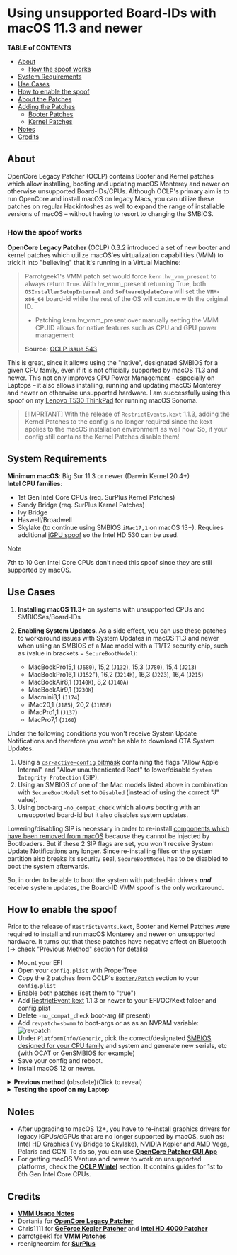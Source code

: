 # Using unsupported Board-IDs with macOS 11.3 and newer

**TABLE of CONTENTS**

- [About](#about)
	- [How the spoof works](#how-the-spoof-works)
- [System Requirements](#system-requirements)
- [Use Cases](#use-cases)
- [How to enable the spoof](#how-to-enable-the-spoof)
- [About the Patches](#about-the-patches)
- [Adding the Patches](#adding-the-patches)
	- [Booter Patches](#booter-patches)
	- [Kernel Patches](#kernel-patches)
- [Notes](#notes)
- [Credits](#credits)

## About
OpenCore Legacy Patcher (OCLP) contains Booter and Kernel patches which allow installing, booting and updating macOS Monterey and newer on otherwise unsupported Board-IDs/CPUs. Although OCLP's primary aim is to run OpenCore and install macOS on legacy Macs, you can utilize these patches on regular Hackintoshes as well to expand the range of installable versions of macOS – without having to resort to changing the SMBIOS.

### How the spoof works
**OpenCore Legacy Patcher** (OCLP) 0.3.2 introduced a set of new booter and kernel patches which utilize macOS'es virtualization capabilities (VMM) to trick it into "believing" that it's running in a Virtual Machine:

> Parrotgeek1's VMM patch set would force `kern.hv_vmm_present` to always return `True`. With hv_vmm_present returning True, both **`OSInstallerSetupInternal`** and **`SoftwareUpdateCore`** will set the **`VMM-x86_64`** board-id while the rest of the OS will continue with the original ID.
>
> - Patching kern.hv_vmm_present over manually setting the VMM CPUID allows for native features such as CPU and GPU power management
>
> **Source**: [OCLP issue 543](https://github.com/dortania/OpenCore-Legacy-Patcher/issues/543)

This is great, since it allows using the "native", designated SMBIOS for a given CPU family, even if it is not officially supported by macOS 11.3 and newer. This not only improves CPU Power Management - especially on Laptops – it also allows installing, running and updating macOS Monterey and newer on otherwise unsupported hardware. I am successfully using this spoof on my [Lenovo T530 ThinkPad](https://github.com/5T33Z0/Lenovo-T530-Hackinosh-OpenCore) for running macOS Sonoma. 

> [!IMPRTANT]
> With the release of `RestrictEvents.kext` 1.1.3, adding the Kernel Patches to the config is no longer required since the kext applies to the macOS installation environment as well now. So, if your config still contains the Kernel Patches disable them!

## System Requirements
**Minimum macOS**: Big Sur 11.3 or newer (Darwin Kernel 20.4+)</br>
**Intel CPU families**:

- 1st Gen Intel Core CPUs (req. SurPlus Kernel Patches)
- Sandy Bridge (req. SurPlus Kernel Patches)
- Ivy Bridge
- Haswell/Broadwell
- Skylake (to continue using SMBIOS `iMac17,1` on macOS 13+). Requires additional [iGPU spoof](https://github.com/5T33Z0/OC-Little-Translated/tree/main/11_Graphics/iGPU/Skylake_Spoofing_macOS13) so the Intel HD 530 can be used.

> [!NOTE]
> 7th to 10 Gen Intel Core CPUs don't need this spoof since they are still supported by macOS.

## Use Cases
1. **Installing macOS 11.3+** on systems with unsupported CPUs and SMBIOSes/Board-IDs
2. **Enabling System Updates**. As a side effect, you can use these patches to workaround issues with System Updates in macOS 11.3 and newer when using an SMBIOS of a Mac model with a T1/T2 security chip, such as (value in brackets = `SecureBootModel`):

	- MacBookPro15,1 (`J680`), 15,2 (`J132`), 15,3 (`J780`), 15,4 (`J213`)
	- MacBookPro16,1 (`J152F`), 16,2 (`J214K`), 16,3 (`J223`), 16,4 (`J215`)
	- MacBookAir8,1 (`J140K`), 8,2 (`J140A`)
	- MacBookAir9,1 (`J230K`)
	- Macmini8,1 (`J174`)
	- iMac20,1 (`J185`), 20,2 (`J185F`)
	- iMacPro1,1 (`J137`)
	- MacPro7,1 (`J160`)

Under the following conditions you won't receive System Update Notifications and therefore you won't be able to download OTA System Updates:

1. Using a [`csr-active-config` bitmask](https://github.com/5T33Z0/OC-Little-Translated/blob/main/B_OC_Calculators/SIP_Flags_Explained.md) containing the flags "Allow Apple Internal" and "Allow unauthenticated Root" to lower/disable `System Integrity Protection` (SIP). 
2. Using an SMBIOS of one of the Mac models listed above in combination with `SecureBootModel` set to `Disabled` (instead of using the correct "J" value).
3. Using boot-arg `-no_compat_check` which allows booting with an unsupported board-id but it also disables system updates.

Lowering/disabling SIP is necessary in order to re-install [components which have been removed from macOS](https://dortania.github.io/OpenCore-Legacy-Patcher/PATCHEXPLAIN.html#on-disk-patches) because they cannot be injected by Bootloaders. But if these 2 SIP flags are set, you won't receive System Update Notifications any longer. Since re-installing files on the system partition also breaks its security seal, `SecureBootModel` has to be disabled to boot the system afterwards.

So, in order to be able to boot the system with patched-in drivers ***and*** receive system updates, the Board-ID VMM spoof is the only workaround.
	
## How to enable the spoof
Prior to the release of `RestrictEvents.kext`, Booter and Kernel Patches were required to install and run macOS Monterey and newer on unsupported hardware. It turns out that these patches have negative affect on Bluetooth (&rarr; check "Previous Method" section for details)

- Mount your EFI
- Open your `config.plist` with ProperTree
- Copy the 2 patches from OCLP's [`Booter/Patch`](https://github.com/dortania/OpenCore-Legacy-Patcher/blob/main/payloads/Config/config.plist#L220-L267) section to your `config.plist` 
- Enable both patches (set them to "true")
- Add [RestrictEvent.kext](https://github.com/acidanthera/RestrictEvents/releases) 1.1.3 or newer to your EFI/OC/Kext folder and config.plist
- Delete `-no_compat_check` boot-arg (if present)
- Add `revpatch=sbvmm` to boot-args or as as an NVRAM variable: <br> ![revpatch](https://github.com/5T33Z0/OC-Little-Translated/assets/76865553/a1ee759c-ced4-4669-97b4-9be8833fe57b)
- Under `PlatformInfo/Generic`, pick the correct/designated [SMBIOS designed for your CPU family](https://github.com/5T33Z0/OC-Little-Translated/blob/main/14_OCLP_Wintel/CPU_to_SMBIOS.md) and system and generate new serials, etc (with OCAT or GenSMBIOS for example) 
- Save your config and reboot.
- Install macOS 12 or newer.

<details>
<summary><strong>Previous method</strong> (obsolete)(Click to reveal)</summary>

## About the Patches
Following are the relevant Booter and Kernel Patches contained in the [**config.plist**](https://github.com/dortania/OpenCore-Legacy-Patcher/blob/main/payloads/Config/config.plist) provided by OpenCore Legacy Patcher.

- **Booter Patches**
	- **"Skip Board ID check"** &rarr; Skips Hardware Board ID Check (enabled)
	- **"Reroute HW_BID to OC_BID"** &rarr; Reroutes Hardware Board-ID check to OpenCore (enabled)
	- Both patches in tandem allow to run/install macOS on systems using a unsupported SMBIOS/Board-ID
- **Kernel Patches** (see "Comment" section)
	- **"Reroute kern.hv_vmm_present patch (1)"**, **"Reroute kern.hv_vmm_present patch (2) Legacy"**, **"Reroute kern.hv_vmm_present patch (3) Ventura"** and **"Force IOGetVMMPresent"** &rarr; Set of Kernel patches to enable Board-ID spoof via VMM in macOS 11.3+ that allow booting, installing and updating macOS 12 and newer with an unsupported Board-ID and SMBIOS.
	- **"Disable Root Hash validation"** &rarr; Disables Cryptex hash verification in APFS.kext.
	- **"Force FileVault on Broken Seal"** &rarr; Mandatory if you are using FileVault since installing Drivers back into the system volume breaks its security seal. 
	- **"Disable Library Validation Enforcement"** &rarr; Library Validation Enforcement checks if an app's libraries are signed by Apple or the creator. Until recently, macOS apps could load code freely from foreign sources called code libraries. With macOS 10.15, apps are no longer allowed to load libraries that weren't originally packaged with it, unless they explicitly allow it. In this case it's needed because root patches for Non-Metal GPUs won't pass library validation tests otherwise.
	- **"Disable _csr_check() in _vnode_check_signature"** &rarr; Allows using AMFI enabled with root patches applied, this helps avoid issues that occur with AMFI disabled. Note that currently OCLP requires AMFI disabled when applying root patches but with this kernel patch you can re-enable AMFI afterwards.
	- **SurPlus Patches 1 and 2**: Race to condition fixes for Sandy Bridge and older. Fixes issues in macOS 11.3+, where Big Sur often won't boot when using SMBIOS `MacPro5,1` (disabled). These patches are now Included in the `sample.plist` (OC 0.7.7+).

> [!IMPORTANT]
> RDRAND Patches for Sandy Bridge CPUs are no longer required since OpenCore 0.7.8 and must be disabled/deleted.

## Adding the Patches
> [!WARNING]
> Before adding these patches to your config.plist, make sure you have a working backup of your EFI folder stored on a FAT32 formatted USB flash drive to boot your PC from just in case something goes wrong!

### Booter Patches
- Mount your EFI
- Open your config.plist with ProperTree
- Copy the entries from OCLPs [`Booter/Patch`](https://github.com/dortania/OpenCore-Legacy-Patcher/blob/main/payloads/Config/config.plist#L220-L267) section to your config.plist and enable them
- Leave ProperTree open an continue reading

> [!NOTE]
> These booter patches skip the board-id checks in macOS. They can only be applied using OpenCore. When using Clover you have to use boot-args `-no_compat_check`, `revpatch=sbvmm` and RestrictEvents.kext instead to workaround issues with System Update Notifications.

### Kernel Patches

Copy the following entries from OCLPs [`Kernel/Patch`](https://github.com/dortania/OpenCore-Legacy-Patcher/blob/main/payloads/Config/config.plist#L1636) section your to config.plist:

- **"Force FileVault on Broken Seal"** &rarr; Only required when using File Vault)
- **"Disable Library Validation Enforcement"** &rarr; Enable it!
- **"Reroute kern.hv_vmm_present patch (1)"** &rarr; Enable it!
- **"Reroute kern.hv_vmm_present patch (2) Legacy"** &rarr; For installing/running **macOS Monterey**. Enable it.
- **"Reroute kern.hv_vmm_present patch (2) Ventura"** &rarr; For installing/running **macOS Monterey** and newer. Enable it.
- **"Force IOGetVMMPresent"** &rarr; Enable it.
- **"Disable Root Hash validation"** &rarr; Enable it. **Note**: Not required when using [CryptexFixup](https://github.com/acidanthera/CryptexFixup) (IvyBridge and older only).
- Add and enable additional Kernel patches if required (SurPlus patches for Sandy Bridge CPUs for example).

To verify, enter `sysctl kern.hv_vmm_present` in Terminal. If it returns `1` the spoof is working (applies to option 1 only!). Remember: these patches have no effect below macOS 11.3.

Enjoy macOS Monterey and newer with the correct SMBIOS for your CPU with working System Updates!

> [!IMPORTANT]
> If you experience [issues with Bluetooth](https://github.com/dortania/OpenCore-Legacy-Patcher/issues/1076) when using Broadcom cards in macOS Sonoma, then disable the Kernel Patches and use RestrictEvents.kext and boot-arg instead!
</details>

<details>
<summary><strong>Testing the spoof on my Laptop</strong></summary>

I tested these patches on my Lenovo T530 Notebook, using an Ivy Bridge CPU with `MacBookPro10,1` SMBIOS, which is officially not compatible with macOS Monterey. After rebooting, the system started without using `-no_compat_check` boot-arg, as you can see here:

![Proof01](https://user-images.githubusercontent.com/76865553/139529766-87daac84-126e-4dfc-ac1d-37e4730e0bbf.png)

Terminal shows the currently used Board-ID which belongs to the `MacBookPro10,1` SMBIOS as you can see in Clover Configurator. Usually, running macOS would require using `MacBookPro11,4` which uses a different Board-ID as you can see in the Clover Configurator snippet:

![boardid](https://github.com/5T33Z0/OC-Little-Translated/assets/76865553/79e6ae79-5c4b-4a41-b84e-29e4ac2d78b3)

Next, I checked for updates and was offered macOS 12.1 beta:

![Proof03](https://user-images.githubusercontent.com/76865553/139529788-d8ca770e-f8c2-49a8-a44e-908137f5e45c.png)
  
Which I installed…
  
![Proof04](https://user-images.githubusercontent.com/76865553/139529792-d92e52d3-5f91-4044-b788-730d603327b3.png)

Installation went smoothly and macOS 12.1 booted without issues:

![About](https://user-images.githubusercontent.com/76865553/139529802-3ea61297-7c7b-4369-8c21-4160b437f1a6.png)

</details>

## Notes
- After upgrading to macOS 12+, you have to re-install graphics drivers for legacy iGPUs/dGPUs that are no longer supported by macOS, such as: Intel HD Graphics (Ivy Bridge to Skylake), NVIDIA Kepler and AMD Vega, Polaris and GCN. To do so, you can use [**OpenCore Patcher GUI App**](https://github.com/dortania/OpenCore-Legacy-Patcher/releases)
- For getting macOS Ventura and newer to work on unsupported platforms, check the [**OCLP Wintel**](https://github.com/5T33Z0/OC-Little-Translated/tree/main/14_OCLP_Wintel) section. It contains guides for 1st to 6th Gen Intel Core CPUs.

## Credits
- [**VMM Usage Notes**](https://github.com/dortania/OpenCore-Legacy-Patcher/issues/543#issuecomment-953441283)
- Dortania for [**OpenCore Legacy Patcher**](https://github.com/dortania/OpenCore-Legacy-Patcher)
- Chris1111 for [**GeForce Kepler Patcher**](https://github.com/chris1111/Geforce-Kepler-patcher) and [**Intel HD 4000 Patcher**](https://github.com/chris1111/Patch-HD4000-Monterey)
- parrotgeek1 for [**VMM Patches**](https://github.com/dortania/OpenCore-Legacy-Patcher/blob/4a8f61a01da72b38a4b2250386cc4b497a31a839/payloads/Config/config.plist#L1222-L1281)
- reenigneorcim for [**SurPlus**](https://github.com/reenigneorcim/SurPlus)
